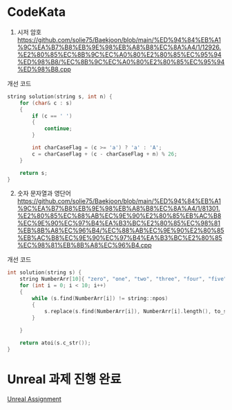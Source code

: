 # CodeKata

1. 시저 암호
https://github.com/solie75/Baekjoon/blob/main/%ED%94%84%EB%A1%9C%EA%B7%B8%EB%9E%98%EB%A8%B8%EC%8A%A4/1/12926.%E2%80%85%EC%8B%9C%EC%A0%80%E2%80%85%EC%95%94%ED%98%B8/%EC%8B%9C%EC%A0%80%E2%80%85%EC%95%94%ED%98%B8.cpp

개선 코드
```c++
string solution(string s, int n) {
    for (char& c : s)
    {
        if (c == ' ')
        {
            continue;
        }

        int charCaseFlag = (c >= 'a') ? 'a' : 'A';
        c = charCaseFlag + (c - charCaseFlag + n) % 26;
    }

    return s;
}
```

2. 숫자 문자열과 영단어
https://github.com/solie75/Baekjoon/blob/main/%ED%94%84%EB%A1%9C%EA%B7%B8%EB%9E%98%EB%A8%B8%EC%8A%A4/1/81301.%E2%80%85%EC%88%AB%EC%9E%90%E2%80%85%EB%AC%B8%EC%9E%90%EC%97%B4%EA%B3%BC%E2%80%85%EC%98%81%EB%8B%A8%EC%96%B4/%EC%88%AB%EC%9E%90%E2%80%85%EB%AC%B8%EC%9E%90%EC%97%B4%EA%B3%BC%E2%80%85%EC%98%81%EB%8B%A8%EC%96%B4.cpp

개선 코드
```c++
int solution(string s) {
    string NumberArr[10]{ "zero", "one", "two", "three", "four", "five", "six", "seven", "eight", "nine"};
    for (int i = 0; i < 10; i++)
    {
        while (s.find(NumberArr[i]) != string::npos)
        {
            s.replace(s.find(NumberArr[i]), NumberArr[i].length(), to_string(i));
        }
        
    }

    return atoi(s.c_str());
}
```

# Unreal 과제 진행 완료

[Unreal Assignment](/Unreal/Project/Unreal_Assignment_1)

